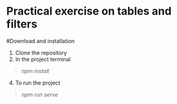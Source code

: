 # Practical exercise on tables and filters
#Download and installation
1. Clone the repository
2. In the project terminal 
  >*npm install*
4. To run the project 
  >*npm run serve*
